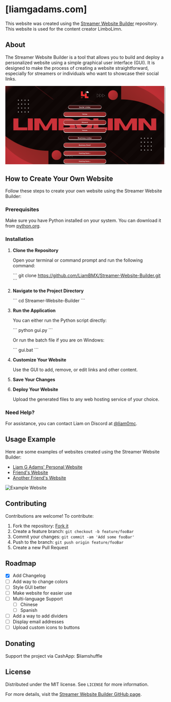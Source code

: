 # [liamgadams.com]

This website was created using the [Streamer Website Builder](https://github.com/LiamBMX/Streamer-Website-Builder) repository. This website is used for the content creator LimboLimn.

## About

The Streamer Website Builder is a tool that allows you to build and deploy a personalized website using a simple graphical user interface (GUI). It is designed to make the process of creating a website straightforward, especially for streamers or individuals who want to showcase their social links.

![Streamer Website Builder](header.png)

## How to Create Your Own Website

Follow these steps to create your own website using the Streamer Website Builder:

### Prerequisites

Make sure you have Python installed on your system. You can download it from [python.org](https://www.python.org/downloads/).

### Installation

1. **Clone the Repository**

   Open your terminal or command prompt and run the following command:

   \```
   git clone https://github.com/LiamBMX/Streamer-Website-Builder.git
   \```

2. **Navigate to the Project Directory**

   \```
   cd Streamer-Website-Builder
   \```

3. **Run the Application**

   You can either run the Python script directly:

   \```
   python gui.py
   \```

   Or run the batch file if you are on Windows:

   \```
   gui.bat
   \```

4. **Customize Your Website**

   Use the GUI to add, remove, or edit links and other content.

5. **Save Your Changes**

6. **Deploy Your Website**

   Upload the generated files to any web hosting service of your choice.

### Need Help?

For assistance, you can contact Liam on Discord at [@liam0mc](https://discord.gg/jvsAEa6VsA).

## Usage Example

Here are some examples of websites created using the Streamer Website Builder:

- [Liam G Adams' Personal Website](https://liamgadams.com)
- [Friend's Website](https://liambmx.github.io/LilUziTurt/)
- [Another Friend's Website](https://liambmx.github.io/Shzaltht/)

![Example Website](example.png)

## Contributing

Contributions are welcome! To contribute:

1. Fork the repository: [Fork it](https://github.com/LiamBMX/Streamer-Website-Builder/fork)
2. Create a feature branch: `git checkout -b feature/fooBar`
3. Commit your changes: `git commit -am 'Add some fooBar'`
4. Push to the branch: `git push origin feature/fooBar`
5. Create a new Pull Request

## Roadmap

- [x] Add Changelog
- [ ] Add way to change colors
- [ ] Style GUI better
- [ ] Make website for easier use
- [ ] Multi-language Support
    - [ ] Chinese
    - [ ] Spanish
- [ ] Add a way to add dividers
- [ ] Display email addresses
- [ ] Upload custom icons to buttons

## Donating

Support the project via CashApp: $liamshuffle

## License

Distributed under the MIT license. See `LICENSE` for more information.

For more details, visit the [Streamer Website Builder GitHub page](https://github.com/LiamBMX/Streamer-Website-Builder).

